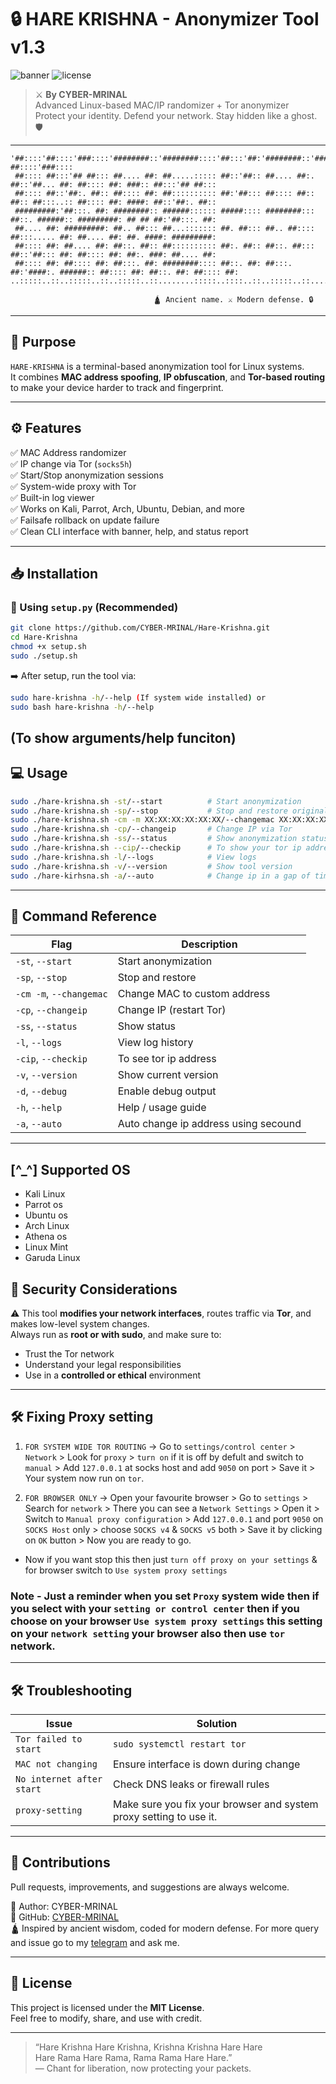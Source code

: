 # 🔒 HARE KRISHNA - Anonymizer Tool v1.3

![banner](https://img.shields.io/badge/Bash-Anonymizer-blue.svg) ![license](https://img.shields.io/badge/License-MIT-green.svg)

> ⚔️ **By CYBER-MRINAL**  
> Advanced Linux-based MAC/IP randomizer + Tor anonymizer  
> Protect your identity. Defend your network. Stay hidden like a ghost. 🛡️

---

```
'##::::'##::::'###::::'########::'########::::'##:::'##:'########::'####::'######::'##::::'##:'##::: ##::::'###::::
 ##:::: ##:::'## ##::: ##.... ##: ##.....::::: ##::'##:: ##.... ##:. ##::'##... ##: ##:::: ##: ###:: ##:::'## ##:::
 ##:::: ##::'##:. ##:: ##:::: ##: ##:::::::::: ##:'##::: ##:::: ##:: ##:: ##:::..:: ##:::: ##: ####: ##::'##:. ##::
 #########:'##:::. ##: ########:: ######:::::: #####:::: ########::: ##::. ######:: #########: ## ## ##:'##:::. ##:
 ##.... ##: #########: ##.. ##::: ##...::::::: ##. ##::: ##.. ##:::: ##:::..... ##: ##.... ##: ##. ####: #########:
 ##:::: ##: ##.... ##: ##::. ##:: ##:::::::::: ##:. ##:: ##::. ##::: ##::'##::: ##: ##:::: ##: ##:. ###: ##.... ##:
 ##:::: ##: ##:::: ##: ##:::. ##: ########:::: ##::. ##: ##:::. ##:'####:. ######:: ##:::: ##: ##::. ##: ##:::: ##:
..:::::..::..:::::..::..:::::..::........:::::..::::..::..:::::..::....:::......:::..:::::..::..::::..::..:::::..::

                                🛕 Ancient name. ⚔️ Modern defense. 🔒
```

---

## 🎯 Purpose

`HARE-KRISHNA` is a terminal-based anonymization tool for Linux systems.  
It combines **MAC address spoofing**, **IP obfuscation**, and **Tor-based routing** to make your device harder to track and fingerprint.

---

## ⚙️ Features

✅ MAC Address randomizer  
✅ IP change via Tor (`socks5h`)  
✅ Start/Stop anonymization sessions  
✅ System-wide proxy with Tor  
✅ Built-in log viewer  
✅ Works on Kali, Parrot, Arch, Ubuntu, Debian, and more  
✅ Failsafe rollback on update failure  
✅ Clean CLI interface with banner, help, and status report

---

## 📥 Installation

### 🔧 Using `setup.py` (Recommended)

```bash
git clone https://github.com/CYBER-MRINAL/Hare-Krishna.git
cd Hare-Krishna
chmod +x setup.sh
sudo ./setup.sh
```

➡️ After setup, run the tool via:

```bash
sudo hare-krishna -h/--help (If system wide installed) or
sudo bash hare-krishna -h/--help
```
(To show arguments/help funciton)
---

## 💻 Usage

```bash
sudo ./hare-krishna.sh -st/--start          # Start anonymization
sudo ./hare-krishna.sh -sp/--stop           # Stop and restore original state
sudo ./hare-krishna.sh -cm -m XX:XX:XX:XX:XX:XX/--changemac XX:XX:XX:XX:XX:XX   # Change MAC manually
sudo ./hare-krishna.sh -cp/--changeip       # Change IP via Tor
sudo ./hare-krishna.sh -ss/--status         # Show anonymization status
sudo ./hare-krishna.sh --cip/--checkip      # To show your tor ip address 
sudo ./hare-krishna.sh -l/--logs            # View logs
sudo ./hare-krishna.sh -v/--version         # Show tool version
sudo ./hare-kirhsna.sh -a/--auto            # Change ip in a gap of time
```

---

## 🧩 Command Reference

| Flag       | Description                             |
|------------|-----------------------------------------|
| `-st`, `--start`      | Start anonymization                     |
| `-sp`, `--stop`      | Stop and restore                        |
| `-cm -m`, `--changemac`  | Change MAC to custom address            |
| `-cp`, `--changeip`     | Change IP (restart Tor)                 |
| `-ss`, `--status`       | Show status                             |
| `-l`, `--logs`   | View log history                        |
| `-cip`, `--checkip`    | To see tor ip address                   |
| `-v`, `--version`| Show current version                    |
| `-d`, `--debug`  | Enable debug output                     |
| `-h`, `--help`      | Help / usage guide                      |
| `-a`, `--auto`      | Auto change ip address using secound                      |

---

## [^_^] Supported OS 

- Kali Linux
- Parrot os
- Ubuntu os
- Arch Linux
- Athena os
- Linux Mint
- Garuda Linux

## 🔐 Security Considerations

⚠️ This tool **modifies your network interfaces**, routes traffic via **Tor**, and makes low-level system changes.  
Always run as **root or with sudo**, and make sure to:

- Trust the Tor network  
- Understand your legal responsibilities  
- Use in a **controlled or ethical** environment

---

## 🛠️ Fixing Proxy setting

1. `FOR SYSTEM WIDE TOR ROUTING` -> Go to `settings/control center` > `Network` > Look for `proxy` > `turn on` if it is off by defult and switch to `manual` > Add `127.0.0.1` at socks host and add `9050` on port > Save it > Your system now run on `tor`.

2. `FOR BROWSER ONLY` -> Open your favourite browser > Go to `settings` > Search for `network` > There you can see a `Network Settings` > Open it > Switch to `Manual proxy configuration` > Add `127.0.0.1` and port `9050` on `SOCKS Host` only > choose `SOCKS v4` & `SOCKS v5` both > Save it by clicking on `OK` button > Now you are ready to go. 

- Now if you want stop this then just `turn off proxy on your settings` & for browser switch to `Use system proxy settings`
### Note - Just a reminder when you set `Proxy` system wide then if you select with your `setting or control center` then if you choose on your browser `Use system proxy settings` this setting on your `network setting` your browser also then use `tor` network.

--- 

## 🛠️ Troubleshooting

| Issue                        | Solution |
|-----------------------------|----------|
| `Tor failed to start`       | `sudo systemctl restart tor` |
| `MAC not changing`          | Ensure interface is down during change |
| `No internet after start`   | Check DNS leaks or firewall rules |
| `proxy-setting`             | Make sure you fix your browser and system proxy setting to use it. |

--- 

## 🧠 Contributions

Pull requests, improvements, and suggestions are always welcome.

📧 Author: CYBER-MRINAL  
🔗 GitHub: [CYBER-MRINAL](https://github.com/CYBER-MRINAL)  
🛕 Inspired by ancient wisdom, coded for modern defense.
For more query and issue go to my [telegram](https://t.me/cybermrinalgroup/3) and ask me.

---

## 📜 License

This project is licensed under the **MIT License**.  
Feel free to modify, share, and use with credit.

---

> “Hare Krishna Hare Krishna, Krishna Krishna Hare Hare  
>  Hare Rama Hare Rama, Rama Rama Hare Hare.”  
>  — Chant for liberation, now protecting your packets.
